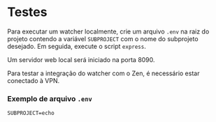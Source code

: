 # Testes

Para executar um watcher localmente, crie um arquivo `.env` na raiz do projeto contendo a variável `SUBPROJECT` com o nome do subprojeto desejado. Em seguida, execute o script `express`.

Um servidor web local será iniciado na porta 8090.

Para testar a integração do watcher com o Zen, é necessário estar conectado à VPN.

### Exemplo de arquivo `.env`

```
SUBPROJECT=echo
```
